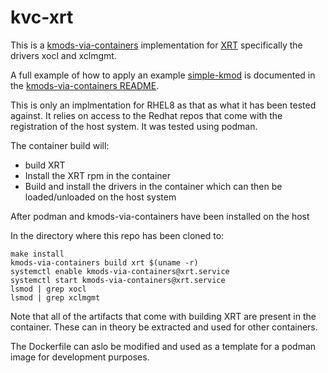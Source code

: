 # kvc-xrt

This is a [kmods-via-containers](https://github.com/kmods-via-containers/kmods-via-containers)
implementation for [XRT](https://github.com/xilinx/XRT) specifically the drivers xocl and xclmgmt.

A full example of how to apply an example [simple-kmod](https://github.com/kmods-via-containers/simple-kmod) is documented in the
[kmods-via-containers README](https://github.com/kmods-via-containers/kmods-via-containers#example).

This is only an implmentation for RHEL8 as that as what it has been tested against. It relies on access to
the Redhat repos that come with the registration of the host system.  It was tested using podman. 


The container build will:
* build XRT
* Install the XRT rpm in the container
* Build and install the drivers in the container which can then be loaded/unloaded on the host system


After podman and kmods-via-containers have been installed on the host

In the directory where this repo has been cloned to:
```
make install
kmods-via-containers build xrt $(uname -r)
systemctl enable kmods-via-containers@xrt.service
systemctl start kmods-via-containers@xrt.service
lsmod | grep xocl
lsmod | grep xclmgmt
```
Note that all of the artifacts that come with building XRT are present in the container.
These can in theory be extracted and used for other containers.

The Dockerfile can aslo be modified and used as a template for a podman image for development
purposes.
